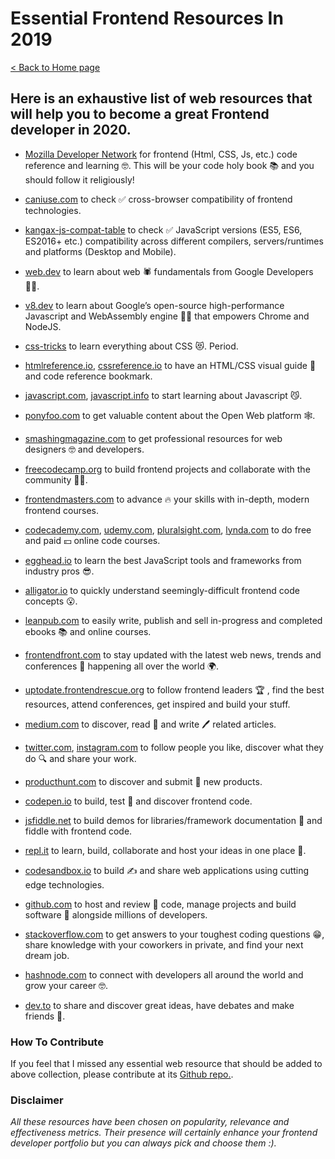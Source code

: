 # Essential Frontend Resources In 2019

[< Back to Home page](README.md)

## Here is an exhaustive list of web resources that will help you to become a great Frontend developer in 2020.

-   [Mozilla Developer Network](https://developer.mozilla.org/en-US/) for frontend (Html, CSS, Js, etc.) code reference and learning 🤓. This will be your code holy book 📚 and you should follow it religiously!

-   [caniuse.com](https://caniuse.com/) to check ✅ cross-browser compatibility of frontend technologies.

-   [kangax-js-compat-table](https://kangax.github.io/compat-table/es6/) to check ✅ JavaScript versions (ES5, ES6, ES2016+ etc.) compatibility across different compilers, servers/runtimes and platforms (Desktop and Mobile).

-   [web.dev](https://web.dev) to learn about web 🕷 fundamentals from Google Developers 👨‍💻.

-   [v8.dev](https://v8.dev) to learn about Google’s open-source high-performance Javascript and WebAssembly engine 🦸‍♂️ that empowers Chrome and NodeJS.

-   [css-tricks](https://css-tricks.com) to learn everything about CSS 😻. Period.

-   [htmlreference.io](https://htmlreference.io/), [cssreference.io](https://cssreference.io/) to have an HTML/CSS visual guide 🤩 and code reference bookmark.

-   [javascript.com](https://www.javascript.com), [javascript.info](http://javascript.info/) to start learning about Javascript 😼.

-   [ponyfoo.com](https://ponyfoo.com/) to get valuable content about the Open Web platform 🕸️.

-   [smashingmagazine.com](https://www.smashingmagazine.com/) to get professional resources for web designers 🤓 and developers.

-   [freecodecamp.org](https://www.freecodecamp.org) to build frontend projects and collaborate with the community 👨‍🏫.

-   [frontendmasters.com](https://frontendmasters.com/) to advance 🔥 your skills with in-depth, modern frontend courses.

-   [codecademy.com](https://www.codecademy.com), [udemy.com](https://www.udemy.com), [pluralsight.com](https://www.pluralsight.com/), [lynda.com](https://www.lynda.com/) to do free and paid 💴 online code courses.

-   [egghead.io](https://egghead.io/) to learn the best JavaScript tools and frameworks from industry pros 😎.

-   [alligator.io](https://alligator.io/) to quickly understand seemingly-difficult frontend code concepts 😮.

-   [leanpub.com](https://leanpub.com) to easily write, publish and sell in-progress and completed ebooks 📚 and online courses.

-   [frontendfront.com](https://frontendfront.com) to stay updated with the latest web news, trends and conferences 📣 happening all over the world 🌍.

-   [uptodate.frontendrescue.org](https://uptodate.frontendrescue.org) to follow frontend leaders 🏆 , find the best resources, attend conferences, get inspired and build your stuff.

-   [medium.com](https://medium.com) to discover, read 📖 and write 🖊 related articles.

-   [twitter.com](https://twitter.com), [instagram.com](https://www.instagram.com) to follow people you like, discover what they do 🔍 and share your work.

-   [producthunt.com](https://www.producthunt.com) to discover and submit 💯 new products.

-   [codepen.io](https://codepen.io) to build, test 🧐 and discover frontend code.

-   [jsfiddle.net](https://jsfiddle.net/) to build demos for libraries/framework documentation 📃 and fiddle with frontend code.

-   [repl.it](https://repl.it/) to learn, build, collaborate and host your ideas in one place 🤩.

-   [codesandbox.io](https://codesandbox.io) to build ✍️ and share web applications using cutting edge technologies.

-   [github.com](https://github.com) to host and review 🧐 code, manage projects and build software 🤖 alongside millions of developers.

-   [stackoverflow.com](https://stackoverflow.com/) to get answers to your toughest coding questions 😁, share knowledge with your coworkers in private, and find your next dream job.

-   [hashnode.com](https://hashnode.com/) to connect with developers all around the world and grow your career 🤓.

-   [dev.to](https://dev.to/) to share and discover great ideas, have debates and make friends 💛.

### How To Contribute

If you feel that I missed any essential web resource that should be added to above collection, please contribute at its [Github repo.](https://github.com/Zahinize/essential-frontend-resources-in-2019).

### Disclaimer

_All these resources have been chosen on popularity, relevance and effectiveness metrics. Their presence will certainly enhance your frontend developer portfolio but you can always pick and choose them :)._
